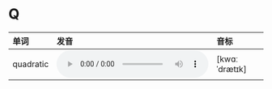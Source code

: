 
# Q

| 单词  | 发音 | 音标 |
| :-- | :-- | :-- |
| quadratic | <audio src="/awesome-pronunciation/public/audio/quadratic.mp3" controls="controls" controlslist="nodownload"></audio> | [kwɑːˈdrætɪk] |
